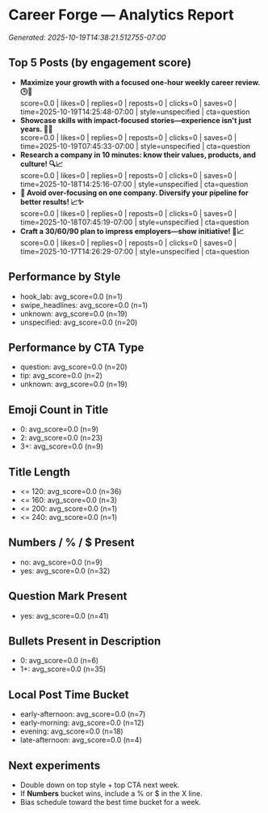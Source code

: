 # Career Forge — Analytics Report

_Generated: 2025-10-19T14:38:21.512755-07:00_

## Top 5 Posts (by engagement score)

- **Maximize your growth with a focused one-hour weekly career review. 🕒💼**  
  score=0.0 | likes=0 | replies=0 | reposts=0 | clicks=0 | saves=0 | time=2025-10-19T14:25:48-07:00 | style=unspecified | cta=question
- **Showcase skills with impact-focused stories—experience isn't just years. 🚀💼**  
  score=0.0 | likes=0 | replies=0 | reposts=0 | clicks=0 | saves=0 | time=2025-10-19T07:45:33-07:00 | style=unspecified | cta=question
- **Research a company in 10 minutes: know their values, products, and culture! 🔍📈**  
  score=0.0 | likes=0 | replies=0 | reposts=0 | clicks=0 | saves=0 | time=2025-10-18T14:25:16-07:00 | style=unspecified | cta=question
- **💼 Avoid over-focusing on one company. Diversify your pipeline for better results! 📈✨**  
  score=0.0 | likes=0 | replies=0 | reposts=0 | clicks=0 | saves=0 | time=2025-10-18T07:45:19-07:00 | style=unspecified | cta=question
- **Craft a 30/60/90 plan to impress employers—show initiative! 🚀📈**  
  score=0.0 | likes=0 | replies=0 | reposts=0 | clicks=0 | saves=0 | time=2025-10-17T14:26:29-07:00 | style=unspecified | cta=question

## Performance by Style

- hook_lab: avg_score=0.0 (n=1)
- swipe_headlines: avg_score=0.0 (n=1)
- unknown: avg_score=0.0 (n=19)
- unspecified: avg_score=0.0 (n=20)

## Performance by CTA Type

- question: avg_score=0.0 (n=20)
- tip: avg_score=0.0 (n=2)
- unknown: avg_score=0.0 (n=19)

## Emoji Count in Title

- 0: avg_score=0.0 (n=9)
- 2: avg_score=0.0 (n=23)
- 3+: avg_score=0.0 (n=9)

## Title Length

- <= 120: avg_score=0.0 (n=36)
- <= 160: avg_score=0.0 (n=3)
- <= 200: avg_score=0.0 (n=1)
- <= 240: avg_score=0.0 (n=1)

## Numbers / % / $ Present

- no: avg_score=0.0 (n=9)
- yes: avg_score=0.0 (n=32)

## Question Mark Present

- yes: avg_score=0.0 (n=41)

## Bullets Present in Description

- 0: avg_score=0.0 (n=6)
- 1+: avg_score=0.0 (n=35)

## Local Post Time Bucket

- early-afternoon: avg_score=0.0 (n=7)
- early-morning: avg_score=0.0 (n=12)
- evening: avg_score=0.0 (n=18)
- late-afternoon: avg_score=0.0 (n=4)

## Next experiments

- Double down on top style + top CTA next week.
- If **Numbers** bucket wins, include a % or $ in the X line.
- Bias schedule toward the best time bucket for a week.